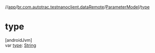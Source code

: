 //[app](../../../index.md)/[br.com.autotrac.testnanoclient.dataRemote](../index.md)/[ParameterModel](index.md)/[type](type.md)

# type

[androidJvm]\
var [type](type.md): [String](https://kotlinlang.org/api/latest/jvm/stdlib/kotlin/-string/index.html)
